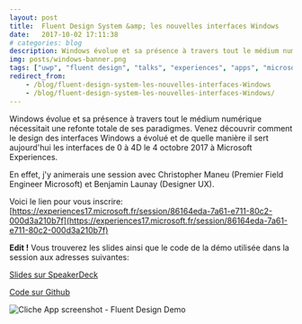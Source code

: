 ```yaml
---
layout: post
title:  Fluent Design System &amp; les nouvelles interfaces Windows
date:   2017-10-02 17:11:38
# categories: blog
description: Windows évolue et sa présence à travers tout le médium numérique nécessitait une refonte totale de ses paradigmes. Venez découvrir comment le design des interfaces Windows a évolué et de quelle manière il sert aujourd'hui les interfaces de 0 à 4D le 4 octobre 2017 à Microsoft Experiences.
img: posts/windows-banner.png
tags: ["uwp", "fluent design", "talks", "experiences", "apps", "microsoft", "mvp"]
redirect_from: 
    - /blog/fluent-design-system-les-nouvelles-interfaces-Windows
    - /blog/fluent-design-system-les-nouvelles-interfaces-Windows/
---
```


Windows évolue et sa présence à travers tout le médium numérique nécessitait une refonte totale de ses paradigmes. Venez découvrir comment le design des interfaces Windows a évolué et de quelle manière il sert aujourd'hui les interfaces de 0 à 4D le 4 octobre 2017 à Microsoft Experiences.

En effet, j'y animerais une session avec Christopher Maneu (Premier Field Engineer Microsoft) et Benjamin Launay (Designer UX).

Voici le lien pour vous inscrire: [https://experiences17.microsoft.fr/session/86164eda-7a61-e711-80c2-000d3a210b7f](https://experiences17.microsoft.fr/session/86164eda-7a61-e711-80c2-000d3a210b7f)

**Edit !** Vous trouverez les slides ainsi que le code de la démo utilisée dans la session aux adresses suivantes:

[Slides sur SpeakerDeck](https://speakerdeck.com/cmaneu/fluent-design-system-and-les-nouvelles-interfaces-windows)

[Code sur Github](https://github.com/CatchRetry/cliche)

![Cliche App screenshot - Fluent Design Demo](https://raw.githubusercontent.com/CatchRetry/cliche/master/Cliche.Fluent/Assets/Images/DesignSampleToRemove2.png)
